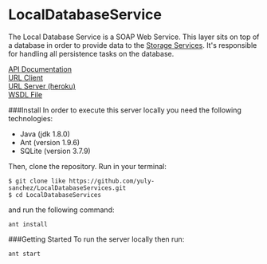 # LocalDatabaseService
The Local Database Service is a SOAP Web Service. This layer sits on top of a database in order to provide data to the [Storage Services](https://github.com/introSDE-FinalProject-2016/StorageServices). It's responsible for handling all persistence tasks on the database.

[API Documentation](https://github.com/introSDE-FinalProject-2016/Telegram-Bot)  
[URL Client](https://github.com/introSDE-FinalProject-2016/Telegram-Bot)  
[URL Server (heroku)](https://nameless-reaches-22539.herokuapp.com/ws/people)  
[WSDL File](https://nameless-reaches-22539.herokuapp.com/ws/people?wsdl) 


###Install
In order to execute this server locally you need the following technologies:

* Java (jdk 1.8.0)
* Ant (version 1.9.6)
* SQLite (version 3.7.9)

Then, clone the repository. Run in your terminal:

```
$ git clone like https://github.com/yuly-sanchez/LocalDatabaseServices.git
$ cd LocalDatabaseServices
```

and run the following command:
```
ant install
```

###Getting Started
To run the server locally then run:
```
ant start
```
